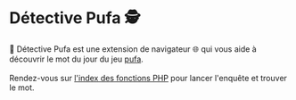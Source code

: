 # Détective Pufa 🕵️
🧩 Détective Pufa est une extension de navigateur 🌐 qui vous aide à découvrir le mot du jour du jeu <a href="https://pufa.afup.org/" target="_blank">pufa</a>. <br><br>
Rendez-vous sur <a href="https://www.php.net/manual/fr/indexes.functions.php" target="_blank">l'index des fonctions PHP</a> pour lancer l'enquête et trouver le mot.